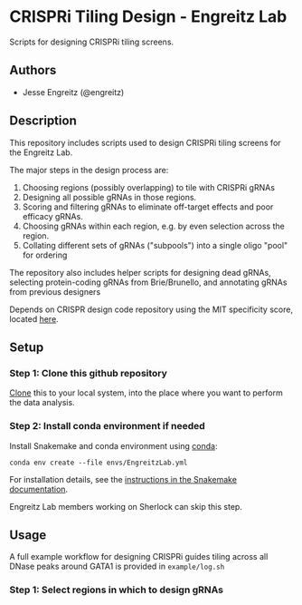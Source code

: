 # CRISPRi Tiling Design - Engreitz Lab
Scripts for designing CRISPRi tiling screens.  

## Authors

* Jesse Engreitz (@engreitz)

## Description

This repository includes scripts used to design CRISPRi tiling screens for the Engreitz Lab.

The major steps in the design process are:  
1. Choosing regions (possibly overlapping) to tile with CRISPRi gRNAs  
2. Designing all possible gRNAs in those regions.  
3. Scoring and filtering gRNAs to eliminate off-target effects and poor efficacy gRNAs.  
4. Choosing gRNAs within each region, e.g. by even selection across the region.  
5. Collating different sets of gRNAs ("subpools") into a single oligo "pool" for ordering

The repository also includes helper scripts for designing dead gRNAs, selecting protein-coding 
gRNAs from Brie/Brunello, and annotating gRNAs from previous designers

Depends on CRISPR design code repository using the MIT specificity score, located [here](https://github.com/EngreitzLab/CRISPRDesigner/tree/master).

## Setup

### Step 1: Clone this github repository

[Clone](https://help.github.com/en/articles/cloning-a-repository) this to your local system, into the place where you want to perform the data analysis.

### Step 2: Install conda environment if needed

Install Snakemake and conda environment using [conda](https://conda.io/projects/conda/en/latest/user-guide/install/index.html):

    conda env create --file envs/EngreitzLab.yml  

For installation details, see the [instructions in the Snakemake documentation](https://snakemake.readthedocs.io/en/stable/getting_started/installation.html).

Engreitz Lab members working on Sherlock can skip this step.


## Usage

A full example workflow for designing CRISPRi guides tiling across all DNase peaks around GATA1 is provided in `example/log.sh`

### Step 1: Select regions in which to design gRNAs
